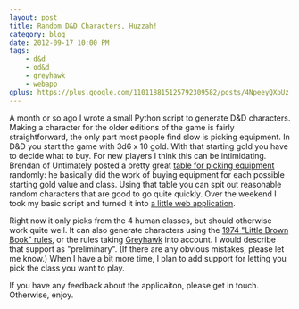 ```yaml
---
layout: post
title: Random D&D Characters, Huzzah!
category: blog
date: 2012-09-17 10:00 PM
tags:
    - d&d
    - od&d
    - greyhawk
    - webapp
gplus: https://plus.google.com/110118815125792309582/posts/4NpeeyQXpUz
---
```


A month or so ago I wrote a small Python script to generate D&D characters. Making a character for the older editions of the game is fairly straightforward, the only part most people find slow is picking equipment. In D&D you start the game with 3d6 x 10 gold. With that starting gold you have to decide what to buy. For new players I think this can be intimidating. Brendan of Untimately posted a pretty great [table for picking equipment][equipment] randomly: he basically did the work of buying equipment for each possible starting gold value and class. Using that table you can spit out reasonable random characters that are good to go quite quickly. Over the weekend I took my basic script and turned it into [a little web application][character].

Right now it only picks from the 4 human classes, but should otherwise work quite well. It can also generate characters using the [1974 "Little Brown Book" rules][lbb], or the rules taking [Greyhawk][greyhawk] into account. I would describe that support as "preliminary". (If there are any obvious mistakes, please let me know.) When I have a bit more time, I plan to add support for letting you pick the class you want to play.

If you have any feedback about the applicaiton, please get in touch. Otherwise, enjoy.


[equipment]: http://untimately.blogspot.ca/2012/07/od-equipment.html
[character]: http://character.totalpartykill.ca/
[lbb]: http://character.totalpartykill.ca/lbb
[greyhawk]: http://character.totalpartykill.ca/greyhawk
